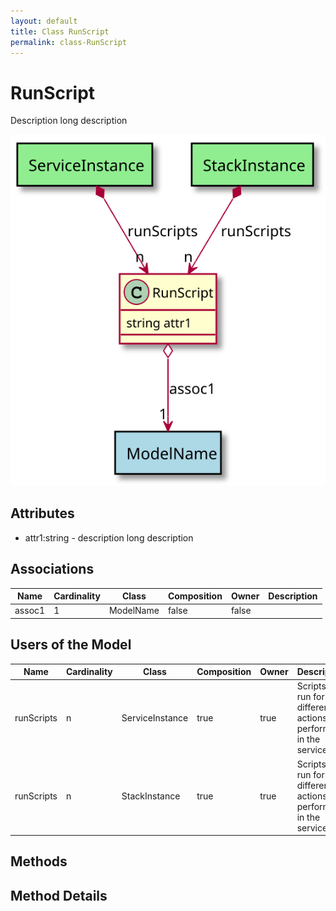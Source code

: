 ```yaml
---
layout: default
title: Class RunScript
permalink: class-RunScript
---
```


# RunScript

Description long description

![Logical Diagram](./logical.svg)

## Attributes

* attr1:string - description long description


## Associations

| Name | Cardinality | Class | Composition | Owner | Description |
| --- | --- | --- | --- | --- | --- |
| assoc1 | 1 | ModelName | false | false |  |


## Users of the Model

| Name | Cardinality | Class | Composition | Owner | Description |
| --- | --- | --- | --- | --- | --- |
| runScripts | n | ServiceInstance | true | true | Scripts to run for the different actions performed in the service |
| runScripts | n | StackInstance | true | true | Scripts to run for the different actions performed in the service |





## Methods


<h2>Method Details</h2>
    

